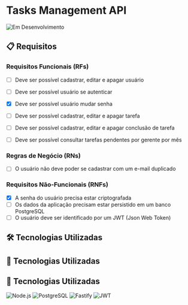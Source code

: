# Tasks Management API

![Em Desenvolvimento](https://img.shields.io/badge/status-em%20desenvolvimento-orange)

## 📋 Requisitos

### Requisitos Funcionais (RFs)

- [ ] Deve ser possível cadastrar, editar e apagar usuário
- [ ] Deve ser possível usuário se autenticar
- [X] Deve ser possível usuário mudar senha
- [ ] Deve ser possível cadastrar, editar e apagar tarefa
- [ ] Deve ser possível cadastrar, editar e apagar conclusão de tarefa
- [ ] Deve ser possível consultar tarefas pendentes por gerente por mês


### Regras de Negócio (RNs)

- [ ] O usuário não deve poder se cadastrar com um e-mail duplicado


### Requisitos Não-Funcionais (RNFs)

- [X] A senha do usuário precisa estar criptografada
- [ ] Os dados da aplicação precisam estar persistido em um banco PostgreSQL
- [ ] O usuário deve ser identificado por um JWT (Json Web Token)

## 🛠 Tecnologias Utilizadas

## 🚀 Tecnologias Utilizadas

## 🚀 Tecnologias Utilizadas

 ![Node.js](https://img.shields.io/badge/-Node.js-339933?style=for-the-badge&logo=node.js&logoColor=white)
 ![PostgreSQL](https://img.shields.io/badge/-PostgreSQL-4169E1?style=for-the-badge&logo=postgresql&logoColor=white)
 ![Fastify](https://img.shields.io/badge/-Fastify-000000?style=for-the-badge&logo=fastify&logoColor=white)
 ![JWT](https://img.shields.io/badge/-JWT-000000?style=for-the-badge&logo=jsonwebtokens&logoColor=white)


